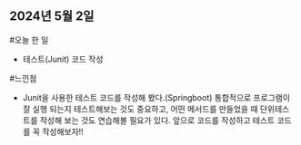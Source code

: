 ## 2024년 5월 2일
#오늘 한 일
* 테스트(Junit) 코드 작성

  
#느낀점
* Junit을 사용한 테스트 코드를 작성해 봤다.(Springboot) 통합적으로 프로그램이 잘 실행 되는지 테스트해보는 것도 중요하고, 어떤 메서드를 만들었을 때 단위테스트를 작성해 보는 것도 연습해볼 필요가 있다. 앞으로 코드를 작성하고 테스트 코드를 꼭 작성해보자!!